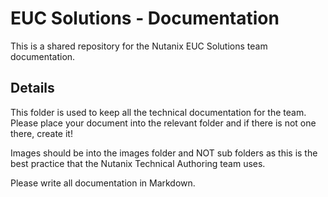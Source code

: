 # EUC Solutions - Documentation

This is a shared repository for the Nutanix EUC Solutions team documentation. 

## Details

This folder is used to keep all the technical documentation for the team.  Please place your document into the relevant folder and if there is not one there, create it!

Images should be into the images folder and NOT sub folders as this is the best practice that the Nutanix Technical Authoring team uses.

Please write all documentation in Markdown.
